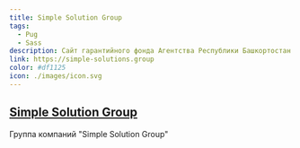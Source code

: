 ```yaml
---
title: Simple Solution Group
tags:
  - Pug
  - Sass
description: Сайт гарантийного фонда Агентства Республики Башкортостан по предпринимательству
link: https://simple-solutions.group
color: #df1125
icon: ./images/icon.svg
---
```


## [Simple Solution Group](https://simple-solutions.group)

Группа компаний "Simple Solution Group"
